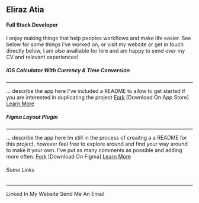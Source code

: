 ## Eliraz Atia
#### Full Stack Developer

I enjoy making things that help peoples workflows and make life easier. See below for some things i've worked on, or visit my website or get in touch directly below, I am also availiable for hire and am happy to send over my CV and relevant experiences!

##### iOS Calculator With Currency & Time Conversion
---
... describe the app here
I've included a README to allow to get started if you are interested in duplicating the project
[Fork](https://www.github.com/eliraz003/ios-calculator-app)
[Download On App Store]
[Learn More](https://calculatooor-ios.web.app)

##### Figma Layout Plugin
---
... describe the app here
Im still in the process of creaitng a a README for this project, however feel free to explore around and find your way around to make it your own. I've put as many comments as possible and adding more often.
[Fork](https://www.github.com/eliraz003/figma-plugin)
[Download On Figma]
[Learn More](https://easygrid-app.web.app)

###### Some Links
---
Linked In
My Website
Send Me An Email